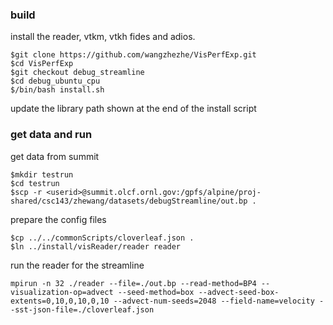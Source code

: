 

### build

install the reader, vtkm, vtkh fides and adios.

```
$git clone https://github.com/wangzhezhe/VisPerfExp.git
$cd VisPerfExp
$git checkout debug_streamline
$cd debug_ubuntu_cpu
$/bin/bash install.sh
```

update the library path shown at the end of the install script


### get data and run


get data from summit

```
$mkdir testrun
$cd testrun
$scp -r <userid>@summit.olcf.ornl.gov:/gpfs/alpine/proj-shared/csc143/zhewang/datasets/debugStreamline/out.bp .
```
prepare the config files

```
$cp ../../commonScripts/cloverleaf.json .
$ln ../install/visReader/reader reader
```

run the reader for the streamline

```
mpirun -n 32 ./reader --file=./out.bp --read-method=BP4 --visualization-op=advect --seed-method=box --advect-seed-box-extents=0,10,0,10,0,10 --advect-num-seeds=2048 --field-name=velocity --sst-json-file=./cloverleaf.json
```